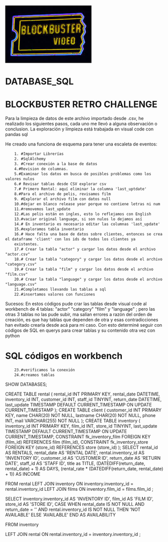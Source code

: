 ![portada](https://github.com/monicaclaros/DATABASE_SQL/blob/main/images/blockbusterlogo.jpg)

# DATABASE_SQL

# BLOCKBUSTER RETRO CHALLENGE

Para la limpieza de datos de este archivo importado desde .csv, he realizado los siguientes pasos, cada uno me llevó a alguna observación o conclusion.
La exploración y limpieza está trabajada en visual code con pandas sql

He creado una funciona de esquema para tener una escaleta de eventos:

        1. #Importar Librerías
        2. #SqlAlchemy
        3. #Crear conexión a la base de datos
        4.#Revision de columnas.
        5.#Examinar los datos en busca de posibles problemas como los valores nulos
        6.# Revisar tablas desde CSV explorar csv
        7.# Primero Rental: aquí eliminar la columna 'last_uptdate' 
        8.#Para el archivo de pelis, revisamos film
        9. #Explorar el archivo film con datos null
        10.#dejar en blanco release year porque no contiene letras ni num
        11.#removemos last_update
        12.#Las pelis están en ingles, esto lo reflejamos con English
        13.#vaciar original language, si son nulos lo dejamos así
        14.# En inventario es necesario editar las columnas 'last_update'
        15.#exploramos tabla inventario
        16.# Hace falta una base de datos sobre clientes, entonces se crea el dataframe 'client' con los ids de todos los clientes ya 
        existentes.
        17.# Crear la tabla "actor" y cargar los datos desde el archivo "actor.csv"
        18.# Crear la tabla "category" y cargar los datos desde el archivo "category.csv"
        19.# Crear la tabla "film" y cargar los datos desde el archivo "film.csv"
        20.# Crear la tabla "language" y cargar los datos desde el archivo "language.csv"
        21.#Completamos llevando las tablas a sql
        22.#insertamos valores con funciones
Sucesos:
En estos códigos pude crar las tablas desde visual code al workbench de 4 tablas:
"actor" "category" "film" y  "language" ; pero las otras 3 tablas no las pude subir, ma salían errores a razón del orden de creación, es que hay tablas que dependen de otra y esas contradicciones han evitado crearla desde acá para mi caso.
Con esto determiné seguir con códigos de SQL en querys para crear tablas y su contenido otra vez con python

# SQL códigos en workbench
        
        23.#verificamos la conexión
        24.#creamos tablas
SHOW DATABASES;

CREATE TABLE rental (
    rental_id INT PRIMARY KEY,
    rental_date DATETIME,
    inventory_id INT,
    customer_id INT,
    staff_id TINYINT,
    return_date DATETIME,
    last_update TIMESTAMP DEFAULT CURRENT_TIMESTAMP ON UPDATE CURRENT_TIMESTAMP
);
CREATE TABLE client (
    customer_id INT PRIMARY KEY,
    name CHAR(20) NOT NULL,
    lastname CHAR(20) NOT NULL,
    phone INT,
    mail VARCHAR(255) NOT NULL
);
CREATE TABLE inventory (
    inventory_id INT PRIMARY KEY,
    film_id INT,
    store_id TINYINT,
    last_update TIMESTAMP DEFAULT CURRENT_TIMESTAMP ON UPDATE CURRENT_TIMESTAMP,
    CONSTRAINT fk_inventory_film FOREIGN KEY (film_id) REFERENCES film (film_id),
    CONSTRAINT fk_inventory_store FOREIGN KEY (store_id) REFERENCES store (store_id)
);
SELECT rental_id AS RENTALS, rental_date AS 'RENTAL DATE', rental.inventory_id AS 'INVENTORY ID', customer_id AS 'CUSTOMER ID', 
       return_date AS 'RETURN DATE', staff_id AS 'STAFF ID', title as TITLE, 
       (DATEDIFF(return_date, rental_date) + 1) AS DAYS,
       (rental_rate * (DATEDIFF(return_date, rental_date) + 1)) AS INCOME
       
FROM rental
LEFT JOIN inventory ON inventory.inventory_id = rental.inventory_id
LEFT JOIN films ON inventory.film_id = films.film_id
;

SELECT inventory.inventory_id AS 'INVENTORY ID', film_id AS 'FILM ID', store_id AS 'STORE ID', 
        CASE
        WHEN rental_date IS NOT NULL AND return_date = '' AND rental.inventory_id IS NOT NULL THEN 'NOT AVAILABLE'
        ELSE 'AVAILABLE'
    END AS AVAILABILITY

FROM inventory

LEFT JOIN rental ON rental.inventory_id = inventory.inventory_id
;








